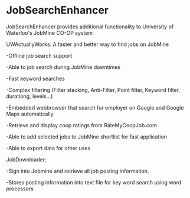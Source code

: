 JobSearchEnhancer
=================

JobSearchEnhancer provides additional functionality to University of Waterloo's JobMine CO-OP system

UWActuallyWorks: A faster and better way to find jobs on JobMine

-Offline job search support

-Able to job search during JobMine downtimes

-Fast keyword searches

-Complex filtering (Filter stacking, Anti-Filter, Point filter, Keyword filter, durationg, levels...)

-Embedded webbrowser that search for employer on Google and Google Maps automatically

-Retrieve and display coop ratings from RateMyCoopJob.com

-Able to add selected jobs to JobMine shortlist for fast application

-Able to export data for other uses




JobDownloader:

-Sign into Jobmine and retrieve all job posting information.

-Stores posting information into text file for key word search using word processors

